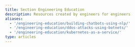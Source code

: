 ```yaml
---
title: Section Engineering Education
description: Resources created by engineers for engineers
aliases:
  - '/engineering-education/building-chatbots-using-nlp/'
  - '/engineering-education/ddos-attacks-using-botnets/'
  - '/engineering-education/kubernetes-as-a-service/'
type: articles
---
```

